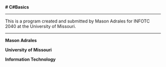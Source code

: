 **# C#Basics**
***

This is a program created and submitted by Mason Adrales for INFOTC 2040 at the University of Missouri.

***

**Mason Adrales**

**University of Missouri**

**Information Technology**

